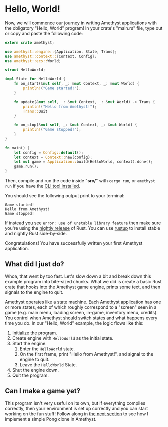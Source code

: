 # Hello, World!

Now, we will commence our journey in writing Amethyst applications with the
obligatory "Hello, World" program! In your crate's "main.rs" file, type out or
copy and paste the following code:

```rust
extern crate amethyst;

use amethyst::engine::{Application, State, Trans};
use amethyst::context::{Context, Config};
use amethyst::ecs::World;

struct HelloWorld;

impl State for HelloWorld {
    fn on_start(&mut self, _: &mut Context, _: &mut World) {
        println!("Game started!");
    }

    fn update(&mut self, _: &mut Context, _: &mut World) -> Trans {
        println!("Hello from Amethyst!");
        Trans::Quit
    }

    fn on_stop(&mut self, _: &mut Context, _: &mut World) {
        println!("Game stopped!");
    }
}

fn main() {
    let config = Config::default();
    let context = Context::new(config);
    let mut game = Application::build(HelloWorld, context).done();
    game.run();
}
```

Then, compile and run the code inside "**src/**" with `cargo run`,
or `amethyst run` if you have the [CLI tool installed][ct].

[ct]: ./getting_started/automatic_setup.html

You should see the following output print to your terminal:

```
Game started!
Hello from Amethyst!
Game stopped!
```

If instead you see `error: use of unstable library feature` then make sure
you're using the [nightly release][nr] of Rust. You can use [rustup][ru] to
install stable and nightly Rust side-by-side. 

[nr]: https://doc.rust-lang.org/book/release-channels.html
[ru]: https://www.rustup.rs

Congratulations! You have successfully written your first Amethyst application.

## What did I just do?

Whoa, that went by too fast. Let's slow down a bit and break down this example
program into bite-sized chunks. What we did is create a basic Rust crate that
hooks into the Amethyst game engine, prints some text, and then signals to the
engine to quit.

Amethyst operates like a state machine. Each Amethyst application has one or
more states, each of which roughly correspond to a "screen" seen in a game (e.g.
main menu, loading screen, in-game, inventory menu, credits). You control when
Amethyst should switch states and what happens every time you do. In our "Hello,
World" example, the logic flows like this:

1. Initialize the program.
2. Create engine with `HelloWorld` as the initial state.
3. Start the engine.
   1. Enter the `HelloWorld` state.
   2. On the first frame, print "Hello from Amethyst!", and signal to the engine
      to quit.
   3. Leave the `HelloWorld` State.
4. Shut the engine down.
5. Quit the program.

## Can I make a game yet?

This program isn't very useful on its own, but if everything compiles correctly,
then your environment is set up correctly and you can start working on the fun
stuff! Follow along in [the next section][sa] to see how I implement a simple
Pong clone in Amethyst.

[sa]: ./simple_application.html
